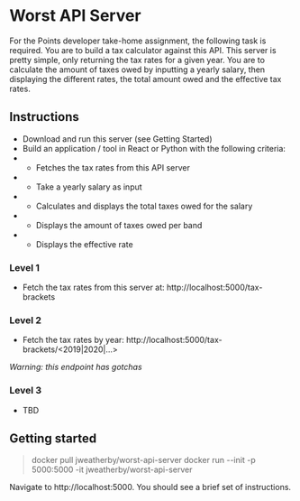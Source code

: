 # Worst API Server

For the Points developer take-home assignment, the following task is required. You are to build a tax calculator against this API. This server is pretty simple, only returning the tax rates for a given year. You are to calculate the amount of taxes owed by inputting a yearly salary, then displaying the different rates, the total amount owed and the effective tax rates.

## Instructions

* Download and run this server (see Getting Started)
* Build an application / tool in React or Python with the following criteria:
* * Fetches the tax rates from this API server
* * Take a yearly salary as input
* * Calculates and displays the total taxes owed for the salary
* * Displays the amount of taxes owed per band
* * Displays the effective rate

### Level 1

* Fetch the tax rates from this server at: http://localhost:5000/tax-brackets

### Level 2

* Fetch the tax rates by year: http://localhost:5000/tax-brackets/<2019|2020|...>

_Warning: this endpoint has gotchas_

### Level 3

* TBD


## Getting started

> docker pull jweatherby/worst-api-server
> docker run --init -p 5000:5000 -it jweatherby/worst-api-server

Navigate to http://localhost:5000. You should see a brief set of instructions.